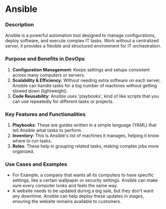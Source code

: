 # Ansible

### Description
Ansible is a powerful automation tool designed to manage configurations, deploy software, and execute complex IT tasks. Work without a centralized server, it provides a flexible and structured environment for IT orchestration.


### Purpose and Benefits in DevOps
   
1. **Configuration Management**: Keeps settings and setups consistent across many computers or servers.
2. **Scalability & Efficiency**: Without needing extra software on each server, Ansible can handle tasks for a big number of machines without getting slowed down (lightweight).
3. **Code Reusability**: Ansible uses 'playbooks', kind of like scripts that you can use repeatedly for different tasks or projects.

### Key Features and Functionalities

1. **Playbooks**: These are guides written in a simple language (YAML) that tell Ansible what tasks to perform.
2. **Inventory**: This is Ansible's list of machines it manages, helping it know where to run tasks.
3. **Roles**: These help in grouping related tasks, making complex jobs more organized.

### Use Cases and Examples
    
-  For Example, a company that wants all its computers to have specific settings, like a certain wallpaper or security settings. Ansible can make sure every computer looks and feels the same way.
- A website needs to be updated during a big sale, but they don't want any downtime. Ansible can help deploy these updates in stages, ensuring the website remains available to customers.
